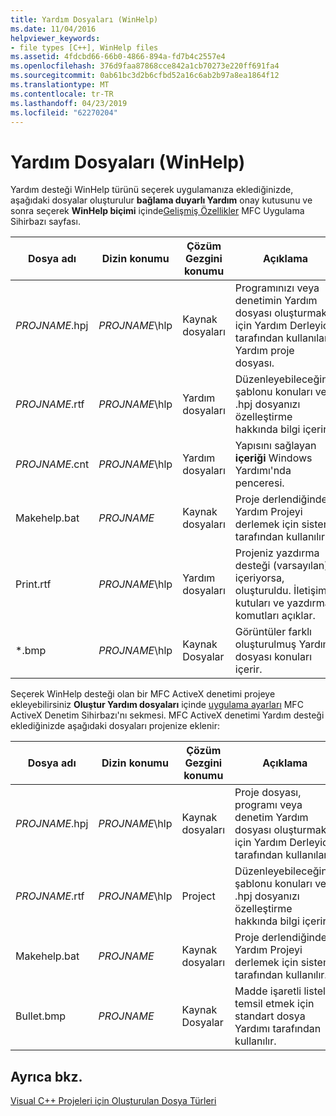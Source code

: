 ```yaml
---
title: Yardım Dosyaları (WinHelp)
ms.date: 11/04/2016
helpviewer_keywords:
- file types [C++], WinHelp files
ms.assetid: 4fdcbd66-66b0-4866-894a-fd7b4c2557e4
ms.openlocfilehash: 376d9faa87868cce842a1cb70273e220ff691fa4
ms.sourcegitcommit: 0ab61bc3d2b6cfbd52a16c6ab2b97a8ea1864f12
ms.translationtype: MT
ms.contentlocale: tr-TR
ms.lasthandoff: 04/23/2019
ms.locfileid: "62270204"
---
```

# <a name="help-files-winhelp"></a>Yardım Dosyaları (WinHelp)

Yardım desteği WinHelp türünü seçerek uygulamanıza eklediğinizde, aşağıdaki dosyalar oluşturulur **bağlama duyarlı Yardım** onay kutusunu ve sonra seçerek **WinHelp biçimi** içinde[Gelişmiş Özellikler](../../mfc/reference/advanced-features-mfc-application-wizard.md) MFC Uygulama Sihirbazı sayfası.

|Dosya adı|Dizin konumu|Çözüm Gezgini konumu|Açıklama|
|---------------|------------------------|--------------------------------|-----------------|
|*PROJNAME*.hpj|*PROJNAME*\hlp|Kaynak dosyaları|Programınızı veya denetimin Yardım dosyası oluşturmak için Yardım Derleyici tarafından kullanılan Yardım proje dosyası.|
|*PROJNAME*.rtf|*PROJNAME*\hlp|Yardım dosyaları|Düzenleyebileceğiniz şablonu konuları ve .hpj dosyanızı özelleştirme hakkında bilgi içerir.|
|*PROJNAME*.cnt|*PROJNAME*\hlp|Yardım dosyaları|Yapısını sağlayan **içeriği** Windows Yardımı'nda penceresi.|
|Makehelp.bat|*PROJNAME*|Kaynak dosyaları|Proje derlendiğinde Yardım Projeyi derlemek için sistem tarafından kullanılır.|
|Print.rtf|*PROJNAME*\hlp|Yardım dosyaları|Projeniz yazdırma desteği (varsayılan) içeriyorsa, oluşturuldu. İletişim kutuları ve yazdırma komutları açıklar.|
|*.bmp|*PROJNAME*\hlp|Kaynak Dosyalar|Görüntüler farklı oluşturulmuş Yardım dosyası konuları içerir.|

Seçerek WinHelp desteği olan bir MFC ActiveX denetimi projeye ekleyebilirsiniz **Oluştur Yardım dosyaları** içinde [uygulama ayarları](../../mfc/reference/application-settings-mfc-activex-control-wizard.md) MFC ActiveX Denetim Sihirbazı'nı sekmesi. MFC ActiveX denetimi Yardım desteği eklediğinizde aşağıdaki dosyaları projenize eklenir:

|Dosya adı|Dizin konumu|Çözüm Gezgini konumu|Açıklama|
|---------------|------------------------|--------------------------------|-----------------|
|*PROJNAME*.hpj|*PROJNAME*\hlp|Kaynak dosyaları|Proje dosyası, programı veya denetim Yardım dosyası oluşturmak için Yardım Derleyici tarafından kullanılan.|
|*PROJNAME*.rtf|*PROJNAME*\hlp|Project|Düzenleyebileceğiniz şablonu konuları ve .hpj dosyanızı özelleştirme hakkında bilgi içerir.|
|Makehelp.bat|*PROJNAME*|Kaynak dosyaları|Proje derlendiğinde Yardım Projeyi derlemek için sistem tarafından kullanılır.|
|Bullet.bmp|*PROJNAME*|Kaynak Dosyalar|Madde işaretli listeler temsil etmek için standart dosya Yardımı tarafından kullanılır.|

## <a name="see-also"></a>Ayrıca bkz.

[Visual C++ Projeleri için Oluşturulan Dosya Türleri](file-types-created-for-visual-cpp-projects.md)
